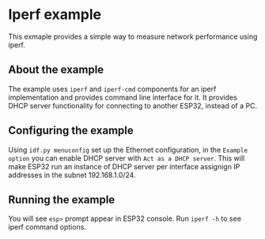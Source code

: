 # Iperf example

This exmaple provides a simple way to measure network performance using iperf.

## About the example
The example uses `iperf` and `iperf-cmd` components for an iperf implementation and provides command line interface for it. It provides DHCP server functionality for connecting to another ESP32, instead of a PC.

## Configuring the example
Using `idf.py menuconfig` set up the Ethernet configuration, in the `Example option` you can enable DHCP server with `Act as a DHCP server`. This will make ESP32 run an instance of DHCP server per interface assignign IP addresses in the subnet 192.168.1.0/24.

## Running the example
You will see `esp>` prompt appear in ESP32 console. Run `iperf -h` to see iperf command options.
